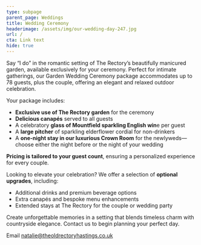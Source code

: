 ```yaml
---
type: subpage
parent_page: Weddings
title: Wedding Ceremony
headerimage: /assets/img/our-wedding-day-247.jpg
url: /
cta: Link text
hide: true
---
```

Say “I do” in the romantic setting of The Rectory’s beautifully manicured garden, available exclusively for your ceremony. Perfect for intimate gatherings, our Garden Wedding Ceremony package accommodates up to 78 guests, plus the couple, offering an elegant and relaxed outdoor celebration.

Your package includes:

* **Exclusive use of The Rectory garden** for the ceremony
* **Delicious canapés** served to all guests
* A celebratory **glass of Mountfield sparkling English win**e per guest
* A **large pitcher** of sparkling elderflower cordial for non-drinkers
* A **one-night stay in our luxurious Crown Room** for the newlyweds—choose either the night before or the night of your wedding

**Pricing is tailored to your guest count**, ensuring a personalized experience for every couple.

Looking to elevate your celebration? We offer a selection of **optional upgrades**, including:

* Additional drinks and premium beverage options
* Extra canapés and bespoke menu enhancements
* Extended stays at The Rectory for the couple or wedding party

Create unforgettable memories in a setting that blends timeless charm with countryside elegance. Contact us to begin planning your perfect day.

Email natalie@theoldrectoryhastings.co.uk
